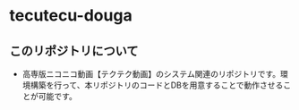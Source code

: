 # tecutecu-douga
## このリポジトリについて
- 高専版ニコニコ動画【テクテク動画】のシステム関連のリポジトリです。環境構築を行って、本リポジトリのコードとDBを用意することで動作させることが可能です。

